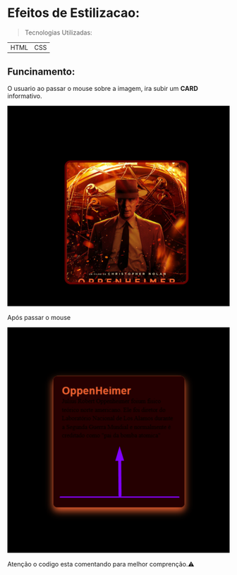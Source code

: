 # Efeitos de Estilizacao:

>Tecnologias Utilizadas:
<table>
  <tr>
    <td>HTML</td>
    <td>CSS</td>    
  </tr>
</table>

## Funcinamento:
<p>O usuario ao passar o mouse sobre a imagem, ira subir um <strong>CARD</strong> informativo.<p>

<img src='./imgs/Screenshot_13.png' alt='Antes de passar o mouse'>

<p>Após passar o mouse</p>

<img src='./imgs/Screenshot_14.png' alt='Após passar o mouse'>

<p> Atenção o codigo esta comentando para melhor comprenção.⚠️ </p> 
  